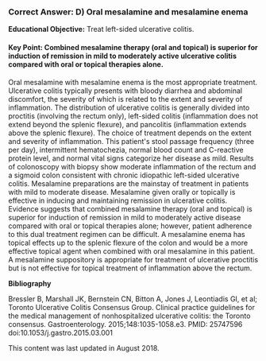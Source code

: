 
### Correct Answer: D) Oral mesalamine and mesalamine enema 

**Educational Objective:** Treat left-sided ulcerative colitis.

#### **Key Point:** Combined mesalamine therapy (oral and topical) is superior for induction of remission in mild to moderately active ulcerative colitis compared with oral or topical therapies alone.

Oral mesalamine with mesalamine enema is the most appropriate treatment. Ulcerative colitis typically presents with bloody diarrhea and abdominal discomfort, the severity of which is related to the extent and severity of inflammation. The distribution of ulcerative colitis is generally divided into proctitis (involving the rectum only), left-sided colitis (inflammation does not extend beyond the splenic flexure), and pancolitis (inflammation extends above the splenic flexure). The choice of treatment depends on the extent and severity of inflammation. This patient's stool passage frequency (three per day), intermittent hematochezia, normal blood count and C-reactive protein level, and normal vital signs categorize her disease as mild. Results of colonoscopy with biopsy show moderate inflammation of the rectum and a sigmoid colon consistent with chronic idiopathic left-sided ulcerative colitis.
Mesalamine preparations are the mainstay of treatment in patients with mild to moderate disease. Mesalamine given orally or topically is effective in inducing and maintaining remission in ulcerative colitis. Evidence suggests that combined mesalamine therapy (oral and topical) is superior for induction of remission in mild to moderately active disease compared with oral or topical therapies alone; however, patient adherence to this dual treatment regimen can be difficult.
A mesalamine enema has topical effects up to the splenic flexure of the colon and would be a more effective topical agent when combined with oral mesalamine in this patient.
A mesalamine suppository is appropriate for treatment of ulcerative proctitis but is not effective for topical treatment of inflammation above the rectum.

**Bibliography**

Bressler B, Marshall JK, Bernstein CN, Bitton A, Jones J, Leontiadis GI, et al; Toronto Ulcerative Colitis Consensus Group. Clinical practice guidelines for the medical management of nonhospitalized ulcerative colitis: the Toronto consensus. Gastroenterology. 2015;148:1035-1058.e3. PMID: 25747596 doi:10.1053/j.gastro.2015.03.001

This content was last updated in August 2018.